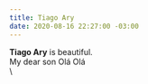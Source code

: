 ```yaml
---
title: Tiago Ary
date: 2020-08-16 22:27:00 -03:00
---
```


**Tiago Ary** is beautiful. \
My dear son
Olá
Olá \
\\